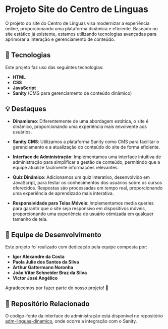 # Projeto Site do Centro de Linguas

O projeto do site do Centro de Línguas visa modernizar a experiência online, proporcionando uma plataforma dinâmica e eficiente. Baseado no site estático já existente, estamos utilizando tecnologias avançadas para aprimorar a interação e gerenciamento de conteúdo.

## 🚀 Tecnologias

Este projeto faz uso das seguintes tecnologias:

- **HTML**
- **CSS**
- **JavaScript**
- **Sanity** (CMS para gerenciamento de conteúdo dinâmico)

## 💡 Destaques

- **Dinamismo**: Diferentemente de uma abordagem estática, o site é dinâmico, proporcionando uma experiência mais envolvente aos usuários.

- **Sanity CMS**: Utilizamos a plataforma Sanity como CMS para facilitar o gerenciamento e a atualização do conteúdo do site de forma eficiente.

- **Interface de Administração**: Implementamos uma interface intuitiva de administração para simplificar a gestão de conteúdo, permitindo que a equipe atualize facilmente informações relevantes.

- **Quiz Dinâmico**: Adicionamos um quiz interativo, desenvolvido em JavaScript, para testar os conhecimentos dos usuários sobre os cursos oferecidos. Respostas são processadas em tempo real, proporcionando uma experiência de aprendizado mais interativa.

- **Responsividade para Telas Móveis**: Implementamos media queries para garantir que o site seja responsivo em dispositivos móveis, proporcionando uma experiência de usuário otimizada em qualquer tamanho de tela.

## 👥 Equipe de Desenvolvimento

Este projeto foi realizado com dedicação pela equipe composta por:

- **Igor Alexandre da Costa**
- **Paola Julie dos Santos da Silva**
- **Arthur Gattermann Noronha**
- **João Vitor Schneider Braz da Silva**
- **Victor José Angélico**

Agradecemos por fazer parte do nosso projeto! 🌟

## 🔗 Repositório Relacionado

O código-fonte da interface de administração está disponível no repositório [adm-linguas-dinamico](https://github.com/igorggwp/adm-linguas-dinamico), onde ocorre a integração com o Sanity.
